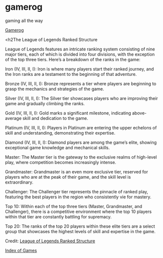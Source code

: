 # gamerog
gaming all the way

<a href="https://www.gamerog.com">Gamerog</a>

<h2The League of Legends Ranked Structure</h2>
<p>League of Legends features an intricate ranking system consisting of nine major tiers, each of which is divided into four divisions, with the exception of the top three tiers. Here’s a breakdown of the ranks in the game:

Iron (IV, III, II, I): Iron is where many players start their ranked journey, and the Iron ranks are a testament to the beginning of that adventure.

Bronze (IV, III, II, I): Bronze represents a tier where players are beginning to grasp the mechanics and strategies of the game.

Silver (IV, III, II, I): The Silver tier showcases players who are improving their game and gradually climbing the ranks.

Gold (IV, III, II, I): Gold marks a significant milestone, indicating above-average skill and dedication to the game.

Platinum (IV, III, II, I): Players in Platinum are entering the upper echelons of skill and understanding, demonstrating their expertise.

Diamond (IV, III, II, I): Diamond players are among the game’s elite, showing exceptional game knowledge and mechanical skills.

Master: The Master tier is the gateway to the exclusive realms of high-level play, where competition becomes increasingly intense.

Grandmaster: Grandmaster is an even more exclusive tier, reserved for players who are at the peak of their game, and the skill level is extraordinary.

Challenger: The Challenger tier represents the pinnacle of ranked play, featuring the best players in the region who consistently vie for mastery.

Top 10: Within each of the top three tiers (Master, Grandmaster, and Challenger), there is a competitive environment where the top 10 players within that tier are constantly battling for supremacy.

Top 20: The ranks of the top 20 players within these elite tiers are a select group that showcases the highest levels of skill and expertise in the game.
</p>

Credit: <a href="https://www.gamerog.com/articles/lol-ranks/">League of Legends Ranked Structure</a>


<a href="https://www.gamerog.com/articles/index-of-game/">Index of Games</a>
